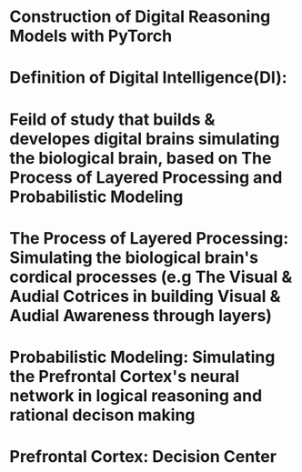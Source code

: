 # Construction of Digital Reasoning Models with PyTorch
#
#
#
# Definition of Digital Intelligence(DI):
# Feild of study that builds & developes digital brains simulating the biological brain, based on The Process of Layered Processing and Probabilistic Modeling
#
#
# The Process of Layered Processing: Simulating the biological brain's cordical processes (e.g The Visual & Audial Cotrices in building Visual & Audial Awareness through layers)
#
# Probabilistic Modeling: Simulating the Prefrontal Cortex's neural network in logical reasoning and rational decison making 
#
# Prefrontal Cortex: Decision Center
